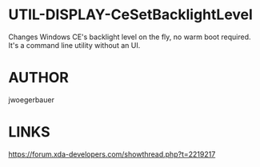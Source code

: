 # UTIL-DISPLAY-CeSetBacklightLevel
Changes Windows CE's backlight level on the fly, no warm boot required. It's a command line utility without an UI.

# AUTHOR
jwoegerbauer

# LINKS
https://forum.xda-developers.com/showthread.php?t=2219217
